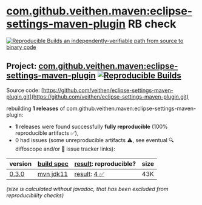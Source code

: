 [com.github.veithen.maven:eclipse-settings-maven-plugin](https://central.sonatype.com/artifact/com.github.veithen.maven/eclipse-settings-maven-plugin/versions) RB check
=======

[![Reproducible Builds](https://reproducible-builds.org/images/logos/rb.svg) an independently-verifiable path from source to binary code](https://reproducible-builds.org/)

## Project: [com.github.veithen.maven:eclipse-settings-maven-plugin](https://central.sonatype.com/artifact/com.github.veithen.maven/eclipse-settings-maven-plugin/versions) [![Reproducible Builds](https://img.shields.io/endpoint?url=https://raw.githubusercontent.com/jvm-repo-rebuild/reproducible-central/master/content/com/github/veithen/maven/eclipse-settings-maven-plugin/badge.json)](https://github.com/jvm-repo-rebuild/reproducible-central/blob/master/content/com/github/veithen/maven/eclipse-settings-maven-plugin/README.md)

Source code: [https://github.com/veithen/eclipse-settings-maven-plugin.git](https://github.com/veithen/eclipse-settings-maven-plugin.git)

rebuilding **1 releases** of com.github.veithen.maven:eclipse-settings-maven-plugin:
- **1** releases were found successfully **fully reproducible** (100% reproducible artifacts :white_check_mark:),
- 0 had issues (some unreproducible artifacts :warning:, see eventual :mag: diffoscope and/or :memo: issue tracker links):

| version | [build spec](/BUILDSPEC.md) | [result](https://reproducible-builds.org/docs/jvm/): reproducible? | size |
| -- | --------- | ------ | -- |
| [0.3.0](https://central.sonatype.com/artifact/com.github.veithen.maven/eclipse-settings-maven-plugin/0.3.0/pom) | [mvn jdk11](eclipse-settings-maven-plugin-0.3.0.buildspec) | [result](eclipse-settings-maven-plugin-0.3.0.buildinfo): [4 :white_check_mark: ](eclipse-settings-maven-plugin-0.3.0.buildcompare) | 43K |

<i>(size is calculated without javadoc, that has been excluded from reproducibility checks)</i>
